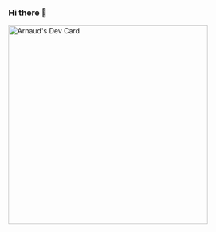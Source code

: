 ### Hi there 👋

<a href="https://app.daily.dev/frengiar"><img src="https://api.daily.dev/devcards/4e3d795c661d4cc9964fdcb65751ab08.png?r=2r2" width="400" alt="Arnaud's Dev Card"/></a>

<!--
**frearnaud/frearnaud** is a ✨ _special_ ✨ repository because its `README.md` (this file) appears on your GitHub profile.

Here are some ideas to get you started:

- 🔭 I’m currently working on ...
- 🌱 I’m currently learning ...
- 👯 I’m looking to collaborate on ...
- 🤔 I’m looking for help with ...
- 💬 Ask me about ...
- 📫 How to reach me: ...
- 😄 Pronouns: ...
- ⚡ Fun fact: ...
-->
